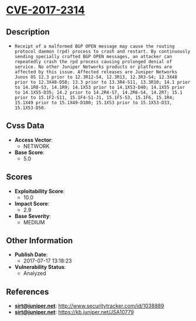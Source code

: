 
# [CVE-2017-2314](https://cve.mitre.org/cgi-bin/cvename.cgi?name=CVE-2017-2314)

## Description

- `Receipt of a malformed BGP OPEN message may cause the routing protocol daemon (rpd) process to crash and restart. By continuously sending specially crafted BGP OPEN messages, an attacker can repeatedly crash the rpd process causing prolonged denial of service. No other Juniper Networks products or platforms are affected by this issue. Affected releases are Juniper Networks Junos OS 12.3 prior to 12.3R12-S4, 12.3R13, 12.3R3-S4; 12.3X48 prior to 12.3X48-D50; 13.3 prior to 13.3R4-S11, 13.3R10; 14.1 prior to 14.1R8-S3, 14.1R9; 14.1X53 prior to 14.1X53-D40; 14.1X55 prior to 14.1X55-D35; 14.2 prior to 14.2R4-S7, 14.2R6-S4, 14.2R7; 15.1 prior to 15.1F2-S11, 15.1F4-S1-J1, 15.1F5-S3, 15.1F6, 15.1R4; 15.1X49 prior to 15.1X49-D100; 15.1X53 prior to 15.1X53-D33, 15.1X53-D50.`

## Cvss Data

- **Access Vector**:
  - NETWORK
- **Base Score**:
  - 5.0

## Scores

- **Exploitability Score**:
  - 10.0
- **Impact Score**:
  - 2.9
- **Base Severity**:
  - MEDIUM

## Other Information

- **Publish Date**:
  - 2017-07-17 13:18:23
- **Vulnerability Status**:
  - Analyzed

## References

- **sirt@juniper.net**: http://www.securitytracker.com/id/1038889
- **sirt@juniper.net**: https://kb.juniper.net/JSA10779
